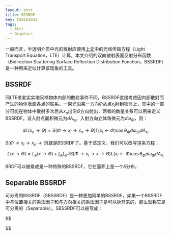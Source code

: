 ```yaml
---
layout: post
title: BSSRDF
key: t20181031
tags:
  - Atrc
  - Graphics
---
```


一般而言，半透明介质中光的散射应使用[上文](https://airguanz.github.io/2018/10/28/LTE-with-participating-medium.html)中的光线传输方程（Light Transport Equation，LTE）计算，本文介绍的双向散射表面反射分布函数（Bidirection Scattering Surface Reflection Distribution Function，BSSRDF）是一种用来近似计算该现象的工具。

<!--more-->

## BSSRDF

同LTE老老实实地采样物体内部的散射事件不同，BSSRDF直接考虑因内部散射而产生的物体表面各点的联系。一束光沿某一方向$\Phi$从点$x_i$射到物体上，其中的一部分可能在物体中散射多次后从$x_o$出沿$\Theta$方向射出，两者的数量关系可以用来定义BSSRDF。设入射点面积微元为$dA_{x_i}$，入射方向立体角微元为$d\omega_\Phi$，则：

$$
dL(x_o \to \Theta) = S(\Phi \to x_i \to x_o \to \Theta)L(x_i \leftarrow \Phi)\cos\theta_\Phi d\omega_\Phi dA_{x_i}
$$

$S(\Phi \to x_i \to x_o \to \Theta)$就是BSSRDF了。基于该定义，我们可以改写渲染方程：

$$
    L(x \to \Theta) = L_e(x \to \Theta) + \int_{A}\int_{\mathcal H^2}S(\Phi \to x_i \to x \to \Theta)L(x_i \leftarrow \Phi)\cos\theta_\Phi d\omega_\Phi dA_{x_i}
$$

BRDF可以被看成是一种特殊的BSSRDF，它在面积上是一个$\delta$分布。

## Separable BSSRDF

可分离的BSSRDF（SBSSRDF）是一种更加简单的BSSRDF，如果一个BSSRDF中与位置相关的乘法因子和与方向相关的乘法因子是可以拆开来的，那么就称它是可分离的（Separable）。SBSSRDF可以被写成：

$$

$$
